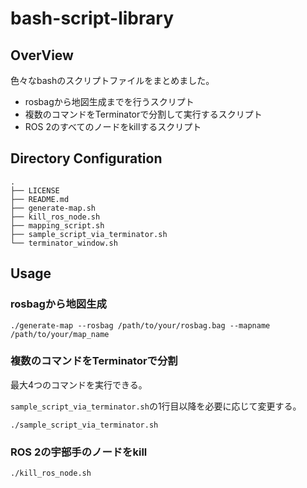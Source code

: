 # bash-script-library

## OverView
色々なbashのスクリプトファイルをまとめました。

* rosbagから地図生成までを行うスクリプト
* 複数のコマンドをTerminatorで分割して実行するスクリプト
* ROS 2のすべてのノードをkillするスクリプト

## Directory Configuration

```
.
├── LICENSE
├── README.md
├── generate-map.sh
├── kill_ros_node.sh
├── mapping_script.sh
├── sample_script_via_terminator.sh
└── terminator_window.sh
```

## Usage

### rosbagから地図生成

```
./generate-map --rosbag /path/to/your/rosbag.bag --mapname /path/to/your/map_name
```

### 複数のコマンドをTerminatorで分割
最大4つのコマンドを実行できる。

`sample_script_via_terminator.sh`の1行目以降を必要に応じて変更する。


```
./sample_script_via_terminator.sh
```

### ROS 2の宇部手のノードをkill

```
./kill_ros_node.sh
```
